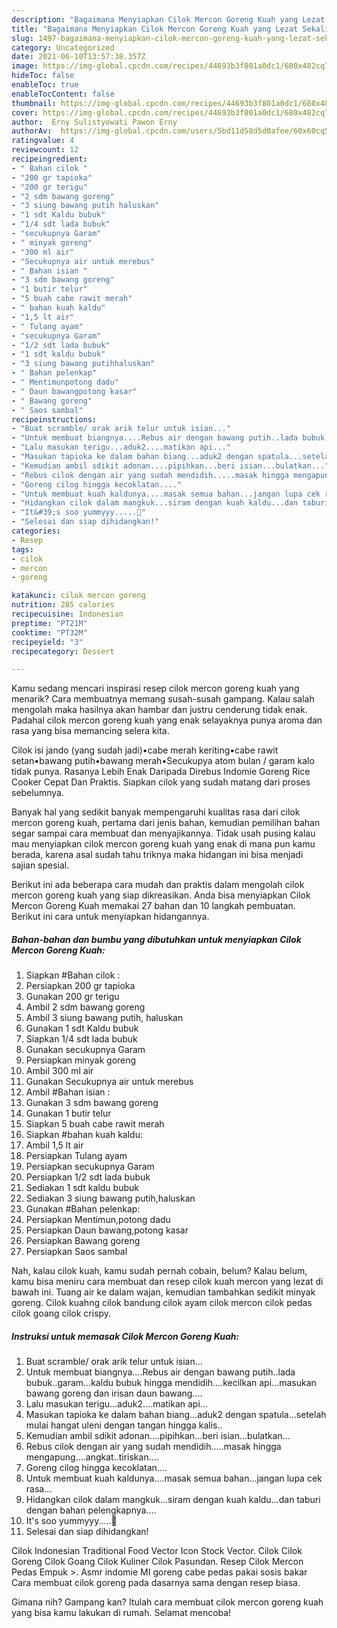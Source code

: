 ```yaml
---
description: "Bagaimana Menyiapkan Cilok Mercon Goreng Kuah yang Lezat Sekali"
title: "Bagaimana Menyiapkan Cilok Mercon Goreng Kuah yang Lezat Sekali"
slug: 1497-bagaimana-menyiapkan-cilok-mercon-goreng-kuah-yang-lezat-sekali
category: Uncategorized
date: 2021-06-10T13:57:38.357Z
image: https://img-global.cpcdn.com/recipes/44693b3f801a0dc1/680x482cq70/cilok-mercon-goreng-kuah-foto-resep-utama.jpg
hideToc: false
enableToc: true
enableTocContent: false
thumbnail: https://img-global.cpcdn.com/recipes/44693b3f801a0dc1/680x482cq70/cilok-mercon-goreng-kuah-foto-resep-utama.jpg
cover: https://img-global.cpcdn.com/recipes/44693b3f801a0dc1/680x482cq70/cilok-mercon-goreng-kuah-foto-resep-utama.jpg
author:  Erny Sulistyowati Pawon Erny
authorAv:  https://img-global.cpcdn.com/users/5bd11d58d5d0afee/60x60cq50/avatar.jpg
ratingvalue: 4
reviewcount: 12
recipeingredient:
- " Bahan cilok "
- "200 gr tapioka"
- "200 gr terigu"
- "2 sdm bawang goreng"
- "3 siung bawang putih haluskan"
- "1 sdt Kaldu bubuk"
- "1/4 sdt lada bubuk"
- "secukupnya Garam"
- " minyak goreng"
- "300 ml air"
- "Secukupnya air untuk merebus"
- " Bahan isian "
- "3 sdm bawang goreng"
- "1 butir telur"
- "5 buah cabe rawit merah"
- " bahan kuah kaldu"
- "1,5 lt air"
- " Tulang ayam"
- "secukupnya Garam"
- "1/2 sdt lada bubuk"
- "1 sdt kaldu bubuk"
- "3 siung bawang putihhaluskan"
- " Bahan pelenkap"
- " Mentimunpotong dadu"
- " Daun bawangpotong kasar"
- " Bawang goreng"
- " Saos sambal"
recipeinstructions:
- "Buat scramble/ orak arik telur untuk isian..."
- "Untuk membuat biangnya....Rebus air dengan bawang putih..lada bubuk..garam...kaldu bubuk hingga mendidih....kecilkan api...masukan bawang goreng dan irisan daun bawang...."
- "Lalu masukan terigu...aduk2....matikan api..."
- "Masukan tapioka ke dalam bahan biang...aduk2 dengan spatula...setelah mulai hangat uleni dengan tangan hingga kalis.."
- "Kemudian ambil sdikit adonan....pipihkan...beri isian...bulatkan..."
- "Rebus cilok dengan air yang sudah mendidih.....masak hingga mengapung....angkat..tiriskan...."
- "Goreng cilog hingga kecoklatan...."
- "Untuk membuat kuah kaldunya....masak semua bahan...jangan lupa cek rasa..."
- "Hidangkan cilok dalam mangkuk...siram dengan kuah kaldu...dan taburi dengan bahan pelengkapnya...."
- "It&#39;s soo yummyyy.....🥰"
- "Selesai dan siap dihidangkan!"
categories:
- Resep
tags:
- cilok
- mercon
- goreng

katakunci: cilok mercon goreng 
nutrition: 285 calories
recipecuisine: Indonesian
preptime: "PT21M"
cooktime: "PT32M"
recipeyield: "3"
recipecategory: Dessert

---
```



Kamu sedang mencari inspirasi resep cilok mercon goreng kuah yang menarik? Cara membuatnya memang susah-susah gampang. Kalau salah mengolah maka hasilnya akan hambar dan justru cenderung tidak enak. Padahal cilok mercon goreng kuah yang enak selayaknya punya aroma dan rasa yang bisa memancing selera kita.


Cilok isi jando (yang sudah jadi)•cabe merah keriting•cabe rawit setan•bawang putih•bawang merah•Secukupya atom bulan / garam kalo tidak punya. Rasanya Lebih Enak Daripada Direbus Indomie Goreng Rice Cooker Cepat Dan Praktis. Siapkan cilok yang sudah matang dari proses sebelumnya.

Banyak hal yang sedikit banyak mempengaruhi kualitas rasa dari cilok mercon goreng kuah, pertama dari jenis bahan, kemudian pemilihan bahan segar sampai cara membuat dan menyajikannya. Tidak usah pusing kalau mau menyiapkan cilok mercon goreng kuah yang enak di mana pun kamu berada, karena asal sudah tahu triknya maka hidangan ini bisa menjadi sajian spesial.


Berikut ini ada beberapa cara mudah dan praktis dalam mengolah cilok mercon goreng kuah yang siap dikreasikan. Anda bisa menyiapkan Cilok Mercon Goreng Kuah memakai 27 bahan dan 10 langkah pembuatan. Berikut ini cara untuk menyiapkan hidangannya.

<!--inarticleads1-->

##### Bahan-bahan dan bumbu yang dibutuhkan untuk menyiapkan Cilok Mercon Goreng Kuah:

1. Siapkan  #Bahan cilok :
1. Persiapkan 200 gr tapioka
1. Gunakan 200 gr terigu
1. Ambil 2 sdm bawang goreng
1. Ambil 3 siung bawang putih, haluskan
1. Gunakan 1 sdt Kaldu bubuk
1. Siapkan 1/4 sdt lada bubuk
1. Gunakan secukupnya Garam
1. Persiapkan  minyak goreng
1. Ambil 300 ml air
1. Gunakan Secukupnya air untuk merebus
1. Ambil  #Bahan isian :
1. Gunakan 3 sdm bawang goreng
1. Gunakan 1 butir telur
1. Siapkan 5 buah cabe rawit merah
1. Siapkan  #bahan kuah kaldu:
1. Ambil 1,5 lt air
1. Persiapkan  Tulang ayam
1. Persiapkan secukupnya Garam
1. Persiapkan 1/2 sdt lada bubuk
1. Sediakan 1 sdt kaldu bubuk
1. Sediakan 3 siung bawang putih,haluskan
1. Gunakan  #Bahan pelenkap:
1. Persiapkan  Mentimun,potong dadu
1. Persiapkan  Daun bawang,potong kasar
1. Persiapkan  Bawang goreng
1. Persiapkan  Saos sambal


Nah, kalau cilok kuah, kamu sudah pernah cobain, belum? Kalau belum, kamu bisa meniru cara membuat dan resep cilok kuah mercon yang lezat di bawah ini. Tuang air ke dalam wajan, kemudian tambahkan sedikit minyak goreng. Cilok kuahng cilok bandung cilok ayam cilok mercon cilok pedas cilok goang cilok crispy. 

<!--inarticleads2-->

##### Instruksi untuk memasak Cilok Mercon Goreng Kuah:

1. Buat scramble/ orak arik telur untuk isian...
1. Untuk membuat biangnya....Rebus air dengan bawang putih..lada bubuk..garam...kaldu bubuk hingga mendidih....kecilkan api...masukan bawang goreng dan irisan daun bawang....
1. Lalu masukan terigu...aduk2....matikan api...
1. Masukan tapioka ke dalam bahan biang...aduk2 dengan spatula...setelah mulai hangat uleni dengan tangan hingga kalis..
1. Kemudian ambil sdikit adonan....pipihkan...beri isian...bulatkan...
1. Rebus cilok dengan air yang sudah mendidih.....masak hingga mengapung....angkat..tiriskan....
1. Goreng cilog hingga kecoklatan....
1. Untuk membuat kuah kaldunya....masak semua bahan...jangan lupa cek rasa...
1. Hidangkan cilok dalam mangkuk...siram dengan kuah kaldu...dan taburi dengan bahan pelengkapnya....
1. It&#39;s soo yummyyy.....🥰
1. Selesai dan siap dihidangkan!

Cilok Indonesian Traditional Food Vector Icon Stock Vector. Cilok Cilok Goreng Cilok Goang Cilok Kuliner Cilok Pasundan. Resep Cilok Mercon Pedas Empuk &gt;. Asmr indomie MI goreng cabe pedas pakai sosis bakar Cara membuat cilok goreng pada dasarnya sama dengan resep biasa. 

Gimana nih? Gampang kan? Itulah cara membuat cilok mercon goreng kuah yang bisa kamu lakukan di rumah. Selamat mencoba!
